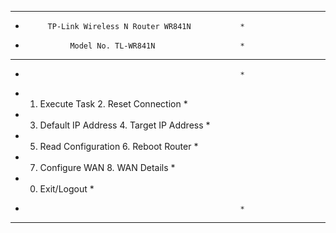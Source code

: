 * * * * * * * * * * * * * * * * * * * * * * * * * * * *
*          TP-Link Wireless N Router WR841N           *
*               Model No. TL-WR841N                   *
* * * * * * * * * * * * * * * * * * * * * * * * * * * *
*                                                     *
*  1. Execute Task             2. Reset Connection    *
*  3. Default IP Address       4. Target IP Address   *
*  5. Read Configuration       6. Reboot Router       *
*  7. Configure WAN            8. WAN Details         *
*  0. Exit/Logout                                     *
*                                                     *
* * * * * * * * * * * * * * * * * * * * * * * * * * * *

